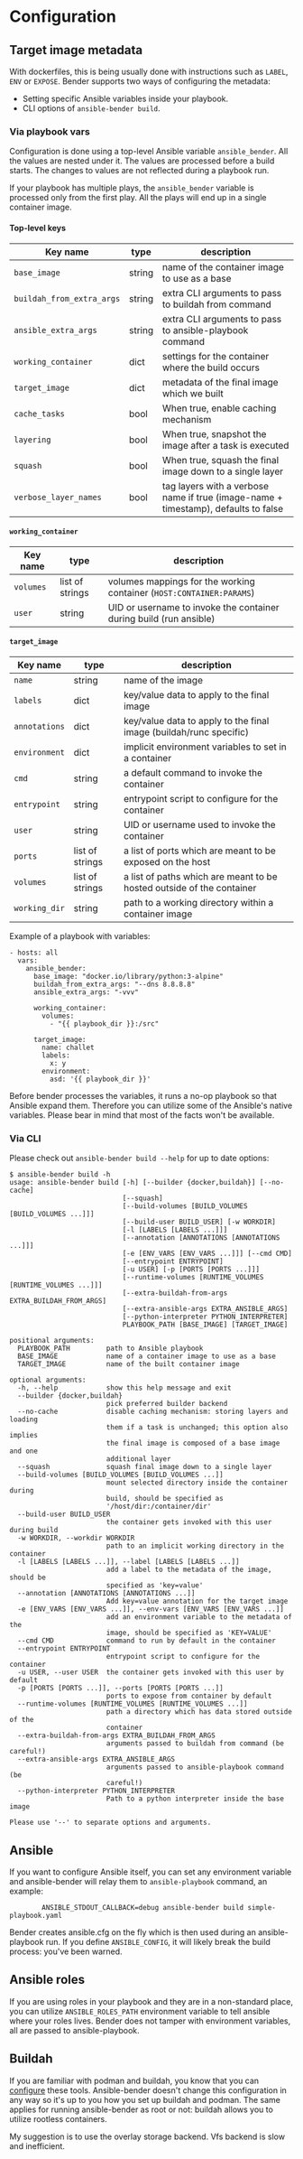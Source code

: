# Configuration

## Target image metadata

With dockerfiles, this is being usually done with instructions such as `LABEL`,
`ENV` or `EXPOSE`. Bender supports two ways of configuring the metadata:

* Setting specific Ansible variables inside your playbook.
* CLI options of `ansible-bender build`.


### Via playbook vars

Configuration is done using a top-level Ansible variable `ansible_bender`. All
the values are nested under it. The values are processed before a build starts.
The changes to values are not reflected during a playbook run.

If your playbook has multiple plays, the `ansible_bender` variable is processed
only from the first play. All the plays will end up in a single container image.


#### Top-level keys

| Key name                  | type   | description
|---------------------------|--------|---------------------------------------------------------
| `base_image`              | string | name of the container image to use as a base
| `buildah_from_extra_args` | string | extra CLI arguments to pass to buildah from command
| `ansible_extra_args`      | string | extra CLI arguments to pass to ansible-playbook command
| `working_container`       | dict   | settings for the container where the build occurs
| `target_image`            | dict   | metadata of the final image which we built
| `cache_tasks`             | bool   | When true, enable caching mechanism
| `layering`                | bool   | When true, snapshot the image after a task is executed
| `squash`                  | bool   | When true, squash the final image down to a single layer
| `verbose_layer_names`     | bool   | tag layers with a verbose name if true (image-name + timestamp), defaults to false


#### `working_container`

| Key name             | type            | description                                                          |
|----------------------|-----------------|----------------------------------------------------------------------|
| `volumes`            | list of strings | volumes mappings for the working container (`HOST:CONTAINER:PARAMS`) |
| `user`               | string          | UID or username to invoke the container during build (run ansible)   |

#### `target_image`


| Key name             | type            | description                                                          |
|----------------------|-----------------|----------------------------------------------------------------------|
| `name`               | string          | name of the image                                                    |
| `labels`             | dict            | key/value data to apply to the final image                           |
| `annotations`        | dict            | key/value data to apply to the final image (buildah/runc specific)   |
| `environment`        | dict            | implicit environment variables to set in a container                 |
| `cmd`                | string          | a default command to invoke the container                            |
| `entrypoint`         | string          | entrypoint script to configure for the container                     |
| `user`               | string          | UID or username used to invoke the container                         |
| `ports`              | list of strings | a list of ports which are meant to be exposed on the host            |
| `volumes`            | list of strings | a list of paths which are meant to be hosted outside of the container|
| `working_dir`        | string          | path to a working directory within a container image                 |


Example of a playbook with variables:

```
- hosts: all
  vars:
    ansible_bender:
      base_image: "docker.io/library/python:3-alpine"
      buildah_from_extra_args: "--dns 8.8.8.8"
      ansible_extra_args: "-vvv"

      working_container:
        volumes:
          - "{{ playbook_dir }}:/src"

      target_image:
        name: challet
        labels:
          x: y
        environment:
          asd: '{{ playbook_dir }}'
```

Before bender processes the variables, it runs a no-op playbook so that Ansible
expand them. Therefore you can utilize some of the Ansible's native variables.
Please bear in mind that most of the facts won't be available.


### Via CLI

Please check out `ansible-bender build --help` for up to date options:

```
$ ansible-bender build -h
usage: ansible-bender build [-h] [--builder {docker,buildah}] [--no-cache]
                            [--squash]
                            [--build-volumes [BUILD_VOLUMES [BUILD_VOLUMES ...]]]
                            [--build-user BUILD_USER] [-w WORKDIR]
                            [-l [LABELS [LABELS ...]]]
                            [--annotation [ANNOTATIONS [ANNOTATIONS ...]]]
                            [-e [ENV_VARS [ENV_VARS ...]]] [--cmd CMD]
                            [--entrypoint ENTRYPOINT]
                            [-u USER] [-p [PORTS [PORTS ...]]]
                            [--runtime-volumes [RUNTIME_VOLUMES [RUNTIME_VOLUMES ...]]]
                            [--extra-buildah-from-args EXTRA_BUILDAH_FROM_ARGS]
                            [--extra-ansible-args EXTRA_ANSIBLE_ARGS]
                            [--python-interpreter PYTHON_INTERPRETER]
                            PLAYBOOK_PATH [BASE_IMAGE] [TARGET_IMAGE]

positional arguments:
  PLAYBOOK_PATH         path to Ansible playbook
  BASE_IMAGE            name of a container image to use as a base
  TARGET_IMAGE          name of the built container image

optional arguments:
  -h, --help            show this help message and exit
  --builder {docker,buildah}
                        pick preferred builder backend
  --no-cache            disable caching mechanism: storing layers and loading
                        them if a task is unchanged; this option also implies
                        the final image is composed of a base image and one
                        additional layer
  --squash              squash final image down to a single layer
  --build-volumes [BUILD_VOLUMES [BUILD_VOLUMES ...]]
                        mount selected directory inside the container during
                        build, should be specified as
                        '/host/dir:/container/dir'
  --build-user BUILD_USER
                        the container gets invoked with this user during build
  -w WORKDIR, --workdir WORKDIR
                        path to an implicit working directory in the container
  -l [LABELS [LABELS ...]], --label [LABELS [LABELS ...]]
                        add a label to the metadata of the image, should be
                        specified as 'key=value'
  --annotation [ANNOTATIONS [ANNOTATIONS ...]]
                        Add key=value annotation for the target image
  -e [ENV_VARS [ENV_VARS ...]], --env-vars [ENV_VARS [ENV_VARS ...]]
                        add an environment variable to the metadata of the
                        image, should be specified as 'KEY=VALUE'
  --cmd CMD             command to run by default in the container
  --entrypoint ENTRYPOINT
                        entrypoint script to configure for the container
  -u USER, --user USER  the container gets invoked with this user by default
  -p [PORTS [PORTS ...]], --ports [PORTS [PORTS ...]]
                        ports to expose from container by default
  --runtime-volumes [RUNTIME_VOLUMES [RUNTIME_VOLUMES ...]]
                        path a directory which has data stored outside of the
                        container
  --extra-buildah-from-args EXTRA_BUILDAH_FROM_ARGS
                        arguments passed to buildah from command (be careful!)
  --extra-ansible-args EXTRA_ANSIBLE_ARGS
                        arguments passed to ansible-playbook command (be
                        careful!)
  --python-interpreter PYTHON_INTERPRETER
                        Path to a python interpreter inside the base image

Please use '--' to separate options and arguments.
```

## Ansible

If you want to configure Ansible itself, you can set any environment variable
and ansible-bender will relay them to `ansible-playbook` command, an example:

```
        ANSIBLE_STDOUT_CALLBACK=debug ansible-bender build simple-playbook.yaml
```

Bender creates ansible.cfg on the fly which is then used during an
ansible-playbook run. If you define ``ANSIBLE_CONFIG``, it will likely break the
build process: you've been warned.

## Ansible roles

If you are using roles in your playbook and they are in a non-standard place,
you can utilize `ANSIBLE_ROLES_PATH` environment variable to tell ansible where
your roles lives. Bender does not tamper with environment variables, all are
passed to ansible-playbook.

## Buildah

If you are familiar with podman and buildah, you know that you can
[configure](https://github.com/containers/buildah/blob/master/docs/buildah.md#files)
these tools. Ansible-bender doesn't change this configuration in any way so
it's up to you how you set up buildah and podman. The same applies for running
ansible-bender as root or not: buildah allows you to utilize rootless
containers.

My suggestion is to use the overlay storage backend. Vfs backend is slow and
inefficient.